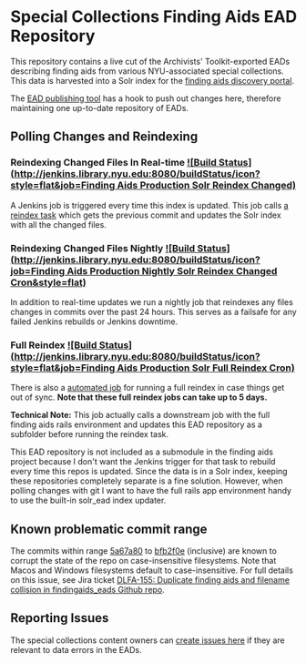 # Special Collections Finding Aids EAD Repository

This repository contains a live cut of the Archivists' Toolkit-exported EADs describing finding aids from various NYU-associated special collections. This data is harvested into a Solr index for the [finding aids discovery portal](https://github.com/NYULibraries/findingaids).

The [EAD publishing tool](https://github.com/NYULibraries/git_transactor) has a hook to push out changes here, therefore maintaining one up-to-date repository of EADs.

## Polling Changes and Reindexing

### Reindexing Changed Files In Real-time [![Build Status](http://jenkins.library.nyu.edu:8080/buildStatus/icon?style=flat&job=Finding Aids Production Solr Reindex Changed)](http://jenkins.library.nyu.edu:8080/view/Finding%20Aids/job/Finding%20Aids%20Production%20Solr%20Reindex%20Changed/)

A Jenkins job is triggered every time this index is updated. This job calls [a reindex task](https://github.com/NYULibraries/findingaids/blob/master/lib/tasks/findingaids.rake#L61) which gets the previous commit and updates the Solr index with all the changed files.

### Reindexing Changed Files Nightly [![Build Status](http://jenkins.library.nyu.edu:8080/buildStatus/icon?job=Finding Aids Production Nightly Solr Reindex Changed Cron&style=flat)](http://jenkins.library.nyu.edu:8080/view/Finding%20Aids/job/Finding%20Aids%20Production%20Nightly%20Solr%20Reindex%20Changed%20Cron/)

In addition to real-time updates we run a nightly job that reindexes any files changes in commits over the past 24 hours. This serves as a failsafe for any failed Jenkins rebuilds or Jenkins downtime.

### Full Reindex [![Build Status](http://jenkins.library.nyu.edu:8080/buildStatus/icon?style=flat&job=Finding Aids Production Solr Full Reindex Cron)](http://jenkins.library.nyu.edu:8080/job/Finding%20Aids%20Production%20Solr%20Full%20Reindex%20Cron/)

There is also a [automated job](http://jenkins.library.nyu.edu:8080/view/Finding%20Aids/) for running a full reindex in case things get out of sync. **Note that these full reindex jobs can take up to 5 days.**

**Technical Note:** This job actually calls a downstream job with the full finding aids rails environment and updates this EAD repository as a subfolder before running the reindex task.

This EAD repository is not included as a submodule in the finding aids project because I don't want the Jenkins trigger for that task to rebuild every time this repos is updated. Since the data is in a Solr index, keeping these repositories completely separate is a fine solution. However, when polling changes with git I want to have the full rails app environment handy to use the built-in solr_ead index updater.

## Known problematic commit range

The commits within range [5a67a80](https://github.com/NYULibraries/findingaids_eads/commit/5a67a801e81563e1d88768357bd520bcddecee40) to [bfb2f0e](https://github.com/NYULibraries/findingaids_eads/commit/bfb2f0e848d66b464bfcb418da86519a20b167c0) (inclusive) are known to corrupt the state of the repo on case-insensitive filesystems.  Note that Macos and Windows filesystems default to case-insensitive.  For full details on this issue, see Jira ticket [DLFA-155: Duplicate finding aids and filename collision in findingaids_eads Github repo](https://jira.nyu.edu/jira/browse/DLFA-155).

## Reporting Issues

The special collections content owners can [create issues here](https://github.com/NYULibraries/findingaids_eads/issues) if they are relevant to data errors in the EADs.
